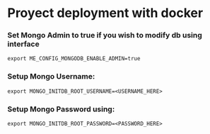 # Proyect deployment with docker

### Set Mongo Admin to true if you wish to modify db using interface
~~~
export ME_CONFIG_MONGODB_ENABLE_ADMIN=true
~~~

### Setup Mongo Username:
~~~
export MONGO_INITDB_ROOT_USERNAME=<USERNAME_HERE>
~~~

### Setup Mongo Password using:
~~~
export MONGO_INITDB_ROOT_PASSWORD=<PASSWORD_HERE>
~~~